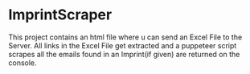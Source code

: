 ﻿# ImprintScraper
This project contains an html file where u can send an Excel File to the Server. All links in the Excel File get extracted and a puppeteer script scrapes all the emails found in an Imprint(if given) are returned on the console.
